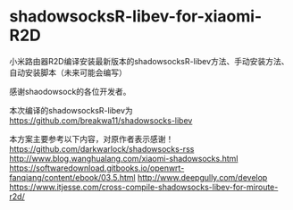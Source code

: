 # shadowsocksR-libev-for-xiaomi-R2D

小米路由器R2D编译安装最新版本的shadowsocksR-libev方法、手动安装方法、自动安装脚本（未来可能会编写）

感谢shaodowsock的各位开发者。

本次编译的shadowsocksR-libev为
https://github.com/breakwa11/shadowsocks-libev

本方案主要参考以下内容，对原作者表示感谢！
https://github.com/darkwarlock/shadowsocks-rss
http://www.blog.wanghualang.com/xiaomi-shadowsocks.html
https://softwaredownload.gitbooks.io/openwrt-fanqiang/content/ebook/03.5.html
http://www.deepgully.com/develop
https://www.itjesse.com/cross-compile-shadowsocks-libev-for-miroute-r2d/
